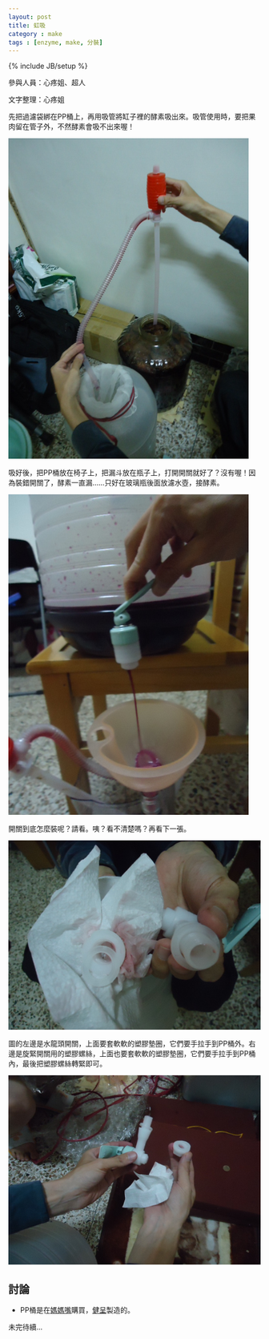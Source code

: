 ```yaml
---
layout: post
title: 虹吸
category : make
tags : [enzyme, make, 分裝]
---
```

{% include JB/setup %}

參與人員：心疼姐、超人

文字整理：心疼姐

先把過濾袋綁在PP桶上，再用吸管將缸子裡的酵素吸出來。吸管使用時，要把果肉留在管子外，不然酵素會吸不出來喔！

![Alt](/img/make/2012-10-24/DSC00741.JPG)

吸好後，把PP桶放在椅子上，把漏斗放在瓶子上，打開開關就好了？沒有喔！因為裝錯開關了，酵素一直漏……只好在玻璃瓶後面放濾水壺，接酵素。

![Alt](/img/make/2012-10-24/DSC00742.JPG)

開關到底怎麼裝呢？請看。咦？看不清楚嗎？再看下一張。

![Alt](/img/make/2012-10-24/DSC00743.JPG)

圖的左邊是水龍頭開關，上面要套軟軟的塑膠墊圈，它們要手拉手到PP桶外。右邊是旋緊開關用的塑膠螺絲，上面也要套軟軟的塑膠墊圈，它們要手拉手到PP桶內，最後把塑膠螺絲轉緊即可。

![Alt](/img/make/2012-10-24/DSC00744.JPG)

## 討論

* PP桶是在[媽媽嘴](http://www.homebrew.com.tw/front/bin/ptdetail.phtml?Part=P-006)購買，[健呈](http://chiencheng.com/admin/product/front/product_product_index.php?p_id=242)製造的。

未完待續...

